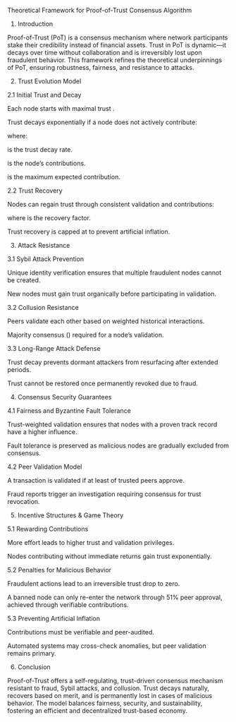 Theoretical Framework for Proof-of-Trust Consensus Algorithm

1. Introduction

Proof-of-Trust (PoT) is a consensus mechanism where network participants stake their credibility instead of financial assets. Trust in PoT is dynamic—it decays over time without collaboration and is irreversibly lost upon fraudulent behavior. This framework refines the theoretical underpinnings of PoT, ensuring robustness, fairness, and resistance to attacks.

2. Trust Evolution Model

2.1 Initial Trust and Decay

Each node starts with maximal trust .

Trust decays exponentially if a node does not actively contribute:



where:

 is the trust decay rate.

 is the node’s contributions.

 is the maximum expected contribution.

2.2 Trust Recovery

Nodes can regain trust through consistent validation and contributions:



where  is the recovery factor.

Trust recovery is capped at  to prevent artificial inflation.

3. Attack Resistance

3.1 Sybil Attack Prevention

Unique identity verification ensures that multiple fraudulent nodes cannot be created.

New nodes must gain trust organically before participating in validation.

3.2 Collusion Resistance

Peers validate each other based on weighted historical interactions.

Majority consensus () required for a node’s validation.

3.3 Long-Range Attack Defense

Trust decay prevents dormant attackers from resurfacing after extended periods.

Trust cannot be restored once permanently revoked due to fraud.

4. Consensus Security Guarantees

4.1 Fairness and Byzantine Fault Tolerance

Trust-weighted validation ensures that nodes with a proven track record have a higher influence.

Fault tolerance is preserved as malicious nodes are gradually excluded from consensus.

4.2 Peer Validation Model

A transaction is validated if at least  of trusted peers approve.

Fraud reports trigger an investigation requiring  consensus for trust revocation.

5. Incentive Structures & Game Theory

5.1 Rewarding Contributions

More effort leads to higher trust and validation privileges.

Nodes contributing without immediate returns gain trust exponentially.

5.2 Penalties for Malicious Behavior

Fraudulent actions lead to an irreversible trust drop to zero.

A banned node can only re-enter the network through 51% peer approval, achieved through verifiable contributions.

5.3 Preventing Artificial Inflation

Contributions must be verifiable and peer-audited.

Automated systems may cross-check anomalies, but peer validation remains primary.

6. Conclusion

Proof-of-Trust offers a self-regulating, trust-driven consensus mechanism resistant to fraud, Sybil attacks, and collusion. Trust decays naturally, recovers based on merit, and is permanently lost in cases of malicious behavior. The model balances fairness, security, and sustainability, fostering an efficient and decentralized trust-based economy.


